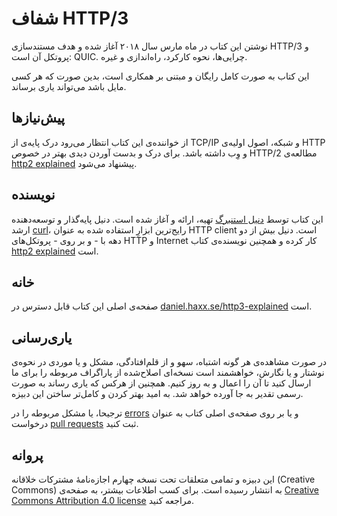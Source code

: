 # شفاف HTTP/3

نوشتن این کتاب در ماه مارس سال ۲۰۱۸ آغاز شده و هدف مستندسازی HTTP/3 و پروتکل آن است: QUIC. چرایی‌ها، نحوه کارکرد، راه‌اندازی و غیره.

این کتاب به صورت کامل رایگان و مبتنی بر همکاری است، بدین صورت که هر کسی مایل باشد می‌تواند یاری برساند.

## پیش‌نیازها

از خواننده‌ی این کتاب انتظار می‌رود درک پایه‌ی از TCP/IP و شبکه، اصول اولیه‌ی HTTP و وِب داشته باشد. برای درک و بدست آوردن دیدی بهتر در خصوص HTTP/2 مطالعه‌ی [http2 explained](https://daniel.haxx.se/http2/) پیشنهاد می‌شود.

## نویسنده

این کتاب توسط [دنیل استنبرگ](https://daniel.haxx.se/) تهیه، ارائه و آغاز شده است. دنیل پایه‌گذار و توسعه‌دهنده ارشد [curl](https://curl.haxx.se/)، رایج‌ترین ابزارِ استفاده شده به عنوان HTTP client است. دنیل بیش از دو دهه با - و بر روی - پروتکل‌های HTTP و Internet کار کرده و همچنین نویسنده‌ی کتاب [http2 explained](https://daniel.haxx.se/http2/) است.

## خانه

صفحه‌ی اصلی این کتاب قابل دسترس در [daniel.haxx.se/http3-explained](https://daniel.haxx.se/http3-explained) است.

## یاری‌رسانی

در صورت مشاهده‌ی هر گونه اشتباه، سهو و از قلم‌افتادگی، مشکل و یا موردی در نحوه‌ی نوشتار و یا نگارش، خواهشمند است نسخه‌ای اصلاح‌شده از پاراگراف مربوطه را برای ما ارسال کنید تا آن را اعمال و به روز کنیم. همچنین از هرکس که یاری رساند به صورت رسمی تقدیر به جا آورده خواهد شد. به امید بهتر کردن و کامل‌تر ساختن این دبیزه.

ترجیحا، یا مشکل مربوطه را در [errors](https://github.com/bagder/http3-explained/issues) و یا بر روی صفحه‌ی اصلی کتاب به عنوان درخواست [pull requests](https://github.com/bagder/http3-explained/pulls) ثبت کنید.

## پروانه

این دبیزه و تمامی متعلقات تحت نسخه چهارم اجازه‌نامهٔ مشترکات خلاقانه (Creative Commons) به انتشار رسیده است. برای کسب اطلاعات بیشتر، به صفحه‌ی [Creative Commons Attribution 4.0 license](https://creativecommons.org/licenses/by/4.0/) مراجعه کنید.
